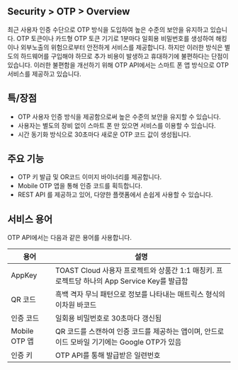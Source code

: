 ## Security > OTP > Overview

최근 사용자 인증 수단으로 OTP 방식을 도입하여 높은 수준의 보안을 유지하고 있습니다. OTP 토큰이나 카드형 OTP 토큰 기기로 1분마다 일회용 비밀번호를 생성하여 해킹이나 외부노출의 위험으로부터 안전하게 서비스를 제공합니다. 하지만 이러한 방식은 별도의 하드웨어를 구입해야 하므로 추가 비용이 발생하고 휴대하기에 불편하다는 단점이 있습니다. 이러한 불편함을 개선하기 위해 OTP API에서는 스마트 폰 앱 방식으로 OTP 서비스를 제공하고 있습니다.

## 특/장점

- OTP 사용자 인증 방식을 제공함으로써 높은 수준의 보안을 유지할 수 있습니다.
- 사용자는 별도의 장비 없이 스마트 폰 만 있으면 서비스를 이용할 수 있습니다.
- 시간 동기화 방식으로 30초마다 새로운 OTP 코드 값이 생성됩니다.

## 주요 기능

- OTP 키 발급 및 OR코드 이미지 바이너리를 제공합니다.
- Mobile OTP 앱을 통해 인증 코드를 획득합니다.
- REST API 를 제공하고 있어, 다양한 플랫폼에서 손쉽게 사용할 수 있습니다.

## 서비스 용어

OTP API에서는 다음과 같은 용어를 사용합니다.

|용어|	설명|
|---|---|
|AppKey|	TOAST Cloud 사용자 프로젝트와 상품간 1:1 매칭키. 프로젝트당 하나의 App Service Key를 발급함|
|QR 코드|	흑백 격자 무늬 패턴으로 정보를 나타내는 매트릭스 형식의 이차원 바코드|
|인증 코드|	일회용 비밀번호로 30초마다 갱신됨|
|Mobile OTP 앱|	QR 코드를 스캔하여 인증 코드를 제공하는 앱이며, 안드로이드 모바일 기기에는 Google OTP가 있음|
|인증 키|	OTP API를 통해 발급받은 일련번호|
